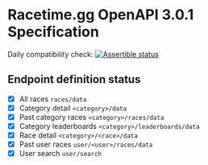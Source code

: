 # Racetime.gg OpenAPI 3.0.1 Specification

Daily compatibility check: [![Assertible status](https://assertible.com/apis/c0506f17-2080-40be-9a2d-7454ccecda1b/status?api_token=3jFbwlm1tC3AczaB)](https://assertible.com/dashboard#/services/c0506f17-2080-40be-9a2d-7454ccecda1b/results)

## Endpoint definition status

- [x] All races `races/data`
- [x] Category detail `<category>/data`
- [x] Past category races `<category>/races/data`
- [x] Category leaderboards `<category>/leaderboards/data`
- [x] Race detail `<category>/<race>/data`
- [x] Past user races `user/<user>/races/data`
- [x] User search `user/search`
